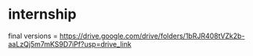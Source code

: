 # internship
final versions = https://drive.google.com/drive/folders/1bRJR408tVZk2b-aaLzQj5m7mKS9D7iPf?usp=drive_link
